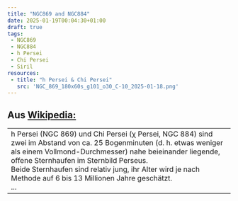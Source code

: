 ```yaml
---
title: "NGC869 and NGC884"
date: 2025-01-19T00:04:30+01:00
draft: true
tags:
 - NGC869
 - NGC884
 - h Persei
 - Chi Persei
 - Siril
resources:
 - title: "h Persei & Chi Persei"
   src: 'NGC_869_180x60s_g101_o30_C-10_2025-01-18.png'
---
```


## Aus [Wikipedia:](https://de.wikipedia.org/wiki/H_Persei)
<table><tr><td>
h Persei (NGC 869) und Chi Persei (χ Persei, NGC 884) sind zwei im Abstand von ca. 25 Bogenminuten (d. h. etwas weniger als einem Vollmond-Durchmesser) nahe beieinander liegende, offene Sternhaufen im Sternbild Perseus.<br>
Beide Sternhaufen sind relativ jung, ihr Alter wird je nach Methode auf 6 bis 13 Millionen Jahre geschätzt.<br>
...<br>
</td></tr></table>
